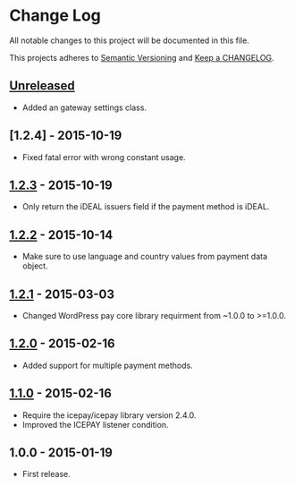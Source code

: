 # Change Log

All notable changes to this project will be documented in this file.

This projects adheres to [Semantic Versioning](http://semver.org/) and [Keep a CHANGELOG](http://keepachangelog.com/).

## [Unreleased][unreleased]
- Added an gateway settings class.

## [1.2.4] - 2015-10-19
- Fixed fatal error with wrong constant usage.

## [1.2.3] - 2015-10-19
- Only return the iDEAL issuers field if the payment method is iDEAL.

## [1.2.2] - 2015-10-14
- Make sure to use language and country values from payment data object.

## [1.2.1] - 2015-03-03
- Changed WordPress pay core library requirment from ~1.0.0 to >=1.0.0.

## [1.2.0] - 2015-02-16
- Added support for multiple payment methods.

## [1.1.0] - 2015-02-16
- Require the icepay/icepay library version 2.4.0.
- Improved the ICEPAY listener condition.

## 1.0.0 - 2015-01-19
- First release.

[unreleased]: https://github.com/wp-pay-gateways/icepay/compare/1.2.3...HEAD
[1.2.3]: https://github.com/wp-pay-gateways/icepay/compare/1.2.2...1.2.3
[1.2.2]: https://github.com/wp-pay-gateways/icepay/compare/1.2.1...1.2.2
[1.2.1]: https://github.com/wp-pay-gateways/icepay/compare/1.2.0...1.2.1
[1.2.0]: https://github.com/wp-pay-gateways/icepay/compare/1.1.0...1.2.0
[1.1.0]: https://github.com/wp-pay-gateways/icepay/compare/1.0.0...1.1.0

